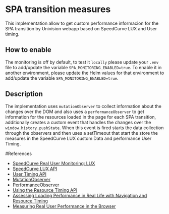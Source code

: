 # SPA transition measures

This implementation allow to get custom performance informacion for the SPA transition
by Univision webapp based on SpeedCurve LUX and User timing.

## How to enable
The monitoring is off by default, to test it `locally` please update your `.env` file to add/update the
variable `SPA_MONITORING_ENABLED=true`. To enable it in another environment, please update the Helm values for
that environment to add/update the variable `SPA_MONITORING_ENABLED=true`.

## Description

The implementation uses `mutationObserver` to collect information about the changes over
the DOM and also uses a `performanceObserver` to get information for the resources
loaded in the page for each SPA transition, additionally creates a custom event that
handles the changes over the `window.history.pushState`. When this event is fired starts
the data collection through the observers and then uses a setTimeout that start the
store the measures in the SpeedCurve LUX custom Data and performance User Timing.

#References

- [SpeedCurve Real User Monitoring: LUX](https://speedcurve.com/features/lux/)
- [SpeedCurve LUX API](https://support.speedcurve.com/en/articles/867066-lux-api)
- [User Timing API](https://developer.mozilla.org/en-US/docs/Web/API/User_Timing_API)
- [MutationObserver](https://developer.mozilla.org/es/docs/Web/API/MutationObserver)
- [PerformanceObserver](https://developer.mozilla.org/en-US/docs/Web/API/PerformanceObserver)
- [Using the Resource Timing API](https://developer.mozilla.org/en-US/docs/Web/API/Resource_Timing_API/Using_the_Resource_Timing_API)
- [Assessing Loading Performance in Real Life with Navigation and Resource Timing](https://developers.google.com/web/fundamentals/performance/navigation-and-resource-timing/)
- [Measuring Real User Performance in the Browser](https://www.slideshare.net/nicjansma/measuring-real-user-performance-in-the-browser)
